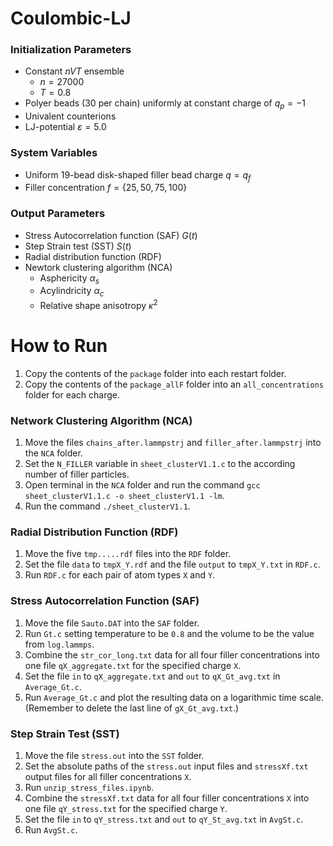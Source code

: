 # Coulombic-LJ

### Initialization Parameters
- Constant $nVT$ ensemble
  - $n=27000$
  - $T=0.8$
- Polyer beads (30 per chain) uniformly at constant charge of $q_p=-1$
- Univalent counterions
- LJ-potential $\varepsilon=5.0$

### System Variables
- Uniform 19-bead disk-shaped filler bead charge $q=q_f$
- Filler concentration $f=\{25,50,75,100\}$

### Output Parameters
- Stress Autocorrelation function (SAF) $G(t)$
- Step Strain test (SST) $S(t)$
- Radial distribution function (RDF) 
- Newtork clustering algorithm (NCA)
  - Asphericity $\alpha_s$
  - Acylindricity $\alpha_c$
  - Relative shape anisotropy $\kappa^2$
  
# How to Run

1. Copy the contents of the `package` folder into each restart folder.
2. Copy the contents of the `package_allF` folder into an `all_concentrations` folder for each charge.

### Network Clustering Algorithm (NCA)
1. Move the files `chains_after.lammpstrj` and `filler_after.lammpstrj` into the `NCA` folder.
2. Set the `N_FILLER` variable in `sheet_clusterV1.1.c` to the according number of filler particles.
3. Open terminal in the `NCA` folder and run the command `gcc sheet_clusterV1.1.c -o sheet_clusterV1.1 -lm`.
4. Run the command `./sheet_clusterV1.1`.

### Radial Distribution Function (RDF)
1. Move the five `tmp.....rdf` files into the `RDF` folder.
2. Set the file `data` to `tmpX_Y.rdf` and the file `output` to `tmpX_Y.txt` in `RDF.c`.
3. Run `RDF.c` for each pair of atom types `X` and `Y`.

### Stress Autocorrelation Function (SAF)
1. Move the file `Sauto.DAT` into the `SAF` folder.
2. Run `Gt.c` setting temperature to be `0.8` and the volume to be the value from `log.lammps`.
3. Combine the `str_cor_long.txt` data for all four filler concentrations into one file `qX_aggregate.txt` for the specified charge `X`.
4. Set the file `in` to `qX_aggregate.txt` and `out` to `qX_Gt_avg.txt` in `Average_Gt.c`.
5. Run `Average_Gt.c` and plot the resulting data on a logarithmic time scale. (Remember to delete the last line of `gX_Gt_avg.txt`.)

### Step Strain Test (SST)
1. Move the file `stress.out` into the `SST` folder.
2. Set the absolute paths of the `stress.out` input files and `stressXf.txt` output files for all filler concentrations `X`.
3. Run `unzip_stress_files.ipynb`.
4. Combine the `stressXf.txt` data for all four filler concentrations `X` into one file `qY_stress.txt` for the specified charge `Y`.
5. Set the file `in` to `qY_stress.txt` and `out` to `qY_St_avg.txt` in `AvgSt.c`.
6. Run `AvgSt.c`.
